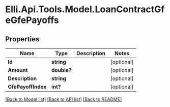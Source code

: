 # Elli.Api.Tools.Model.LoanContractGfeGfePayoffs
## Properties

Name | Type | Description | Notes
------------ | ------------- | ------------- | -------------
**Id** | **string** |  | [optional] 
**Amount** | **double?** |  | [optional] 
**Description** | **string** |  | [optional] 
**GfePayoffIndex** | **int?** |  | [optional] 

[[Back to Model list]](../README.md#documentation-for-models) [[Back to API list]](../README.md#documentation-for-api-endpoints) [[Back to README]](../README.md)

